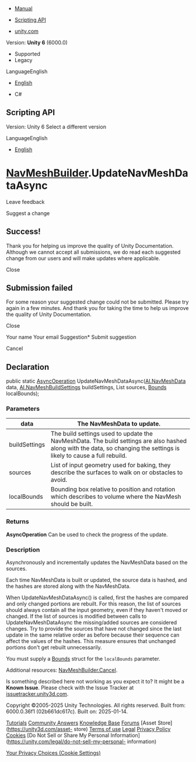 [ ]()

  * [Manual](../Manual/index.html)
  * [Scripting API](../ScriptReference/index.html)

  * [unity.com](https://unity.com/)

Version: **Unity 6** (6000.0)

  * Supported
  * Legacy

LanguageEnglish

  * [English]()

  * C#

[ ](https://docs.unity3d.com)

## Scripting API

Version: Unity 6 Select a different version

LanguageEnglish

  * [English]()

#  [NavMeshBuilder](AI.NavMeshBuilder.html).UpdateNavMeshDataAsync

Leave feedback

Suggest a change

## Success!

Thank you for helping us improve the quality of Unity Documentation. Although
we cannot accept all submissions, we do read each suggested change from our
users and will make updates where applicable.

Close

## Submission failed

For some reason your suggested change could not be submitted. Please <a>try
again</a> in a few minutes. And thank you for taking the time to help us
improve the quality of Unity Documentation.

Close

Your name Your email Suggestion* Submit suggestion

Cancel

[ ]()

## Declaration

public static [AsyncOperation](AsyncOperation.html)
UpdateNavMeshDataAsync([AI.NavMeshData](AI.NavMeshData.html) data,
[AI.NavMeshBuildSettings](AI.NavMeshBuildSettings.html) buildSettings,
List<NavMeshBuildSource> sources, [Bounds](Bounds.html) localBounds);

### Parameters

data | The NavMeshData to update.  
---|---  
buildSettings | The build settings used to update the NavMeshData. The build settings are also hashed along with the data, so changing the settings is likely to cause a full rebuild.  
sources | List of input geometry used for baking, they describe the surfaces to walk on or obstacles to avoid.  
localBounds | Bounding box relative to position and rotation which describes to volume where the NavMesh should be built.  
  
### Returns

**AsyncOperation** Can be used to check the progress of the update.

### Description

Asynchronously and incrementally updates the NavMeshData based on the sources.

Each time NavMeshData is built or updated, the source data is hashed, and the
hashes are stored along with the NavMeshData.  
  
When UpdateNavMeshDataAsync() is called, first the hashes are compared and
only changed portions are rebuilt. For this reason, the list of sources should
always contain all the input geometry, even if they haven't moved or changed.
If the list of sources is modified between calls to UpdateNavMeshDataAsync the
missing/added sources are considered changes. Try to provide the sources that
have not changed since the last update in the same relative order as before
because their sequence can affect the values of the hashes. This measure
ensures that unchanged portions don't get rebuilt unnecessarily.  
  
You must supply a [Bounds](Bounds-ctor.html) struct for the `localBounds`
parameter.  
  
Additional resources: [NavMeshBuilder.Cancel](AI.NavMeshBuilder.Cancel.html).

Is something described here not working as you expect it to? It might be a
**Known Issue**. Please check with the Issue Tracker at
[issuetracker.unity3d.com](https://issuetracker.unity3d.com).

Copyright ©2005-2025 Unity Technologies. All rights reserved. Built from:
6000.0.36f1 (02b661dc617c). Built on: 2025-01-14.

[Tutorials](https://unity3d.com/learn) [Community
Answers](https://answers.unity3d.com) [Knowledge
Base](https://support.unity3d.com/hc/en-us)
[Forums](https://forum.unity3d.com) [Asset Store](https://unity3d.com/asset-
store) [Terms of use](https://docs.unity3d.com/Manual/TermsOfUse.html)
[Legal](https://unity.com/legal) [Privacy
Policy](https://unity.com/legal/privacy-policy)
[Cookies](https://unity.com/legal/cookie-policy) [Do Not Sell or Share My
Personal Information](https://unity.com/legal/do-not-sell-my-personal-
information)

[Your Privacy Choices (Cookie Settings)](javascript:void\(0\);)

